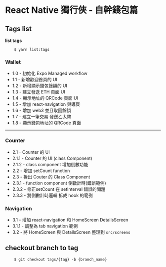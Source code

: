# React Native 獨行俠 - 自幹錢包篇

## Tags list

**list tags**

```
    $ yarn list:tags
```

### Wallet

* 1.0 - 初始化 Expo Managed workflow
* 1.1 - 新增歡迎首頁的 UI
* 1.2 - 新增顯示錢包餘額的 UI
* 1.3 - 建立發送 ETH 頁面 UI
* 1.4 - 顯示地址的 QRCode 頁面 UI
* 1.5 - 增加 react-navigation 與導頁
* 1.6 - 增加 web3 並且取回餘額
* 1.7 - 建立一筆交易 發送乙太幣
* 1.8 - 顯示錢包地址的 QRCode 頁面

---

### Counter

* 2.1 - Counter 的 UI
* 2.1.1 - Counter 的 UI (class Component)
* 2.1.2 - class component 增加倒數功能
* 2.2 - 增加 setCount function
* 2.3 - 拆出 Couter 的 Class Component
* 2.3.1 - function component 倒數計時(錯誤範例)
* 2.3.2 - 修正setCount 在 setInterval 錯誤的問題
* 2.3.3 - 將倒數計時邏輯 拆成 hook 的範例

### Navigation

* 3.1 - 增加 react-navigation 和 HomeScreen DetailsScreen
* 3.1.1 - 調整為 tab navigation 範例
* 3.2 - 將 HomeScreen 與 DetailsScreen 整理到 `src/screens`
## checkout branch to tag

```
    $ git checkout tags/{tag} -b {branch_name}
```
